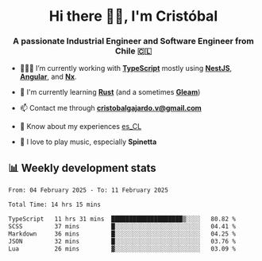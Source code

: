<h1 align="center">Hi there ✌🏻, I'm Cristóbal</h1>
<h3 align="center">A passionate Industrial Engineer and Software Engineer from Chile 🇨🇱</h3>

- 🧑🏻‍💻 I’m currently working with **[TypeScript](https://www.typescriptlang.org)** mostly using **[NestJS](https://nestjs.com)**, **[Angular](https://angular.io)**, and **[Nx](https://nx.dev)**.

- 🌱 I'm currently learning **[Rust](https://www.rust-lang.org)** (and a sometimes **[Gleam](https://gleam.run/)**)

- 📫 Contact me through **cristobalgajardo.v@gmail.com**

- 📄 Know about my experiences [es_CL](https://bit.ly/cv-cristobal-gajardo)

- 🎸 I love to play music, especially **Spinetta**

## 📊 Weekly development stats

<!--START_SECTION:waka-->

```txt
From: 04 February 2025 - To: 11 February 2025

Total Time: 14 hrs 15 mins

TypeScript   11 hrs 31 mins  ████████████████████▒░░░░   80.82 %
SCSS         37 mins         █░░░░░░░░░░░░░░░░░░░░░░░░   04.41 %
Markdown     36 mins         █░░░░░░░░░░░░░░░░░░░░░░░░   04.25 %
JSON         32 mins         █░░░░░░░░░░░░░░░░░░░░░░░░   03.76 %
Lua          26 mins         ▓░░░░░░░░░░░░░░░░░░░░░░░░   03.09 %
```

<!--END_SECTION:waka-->
